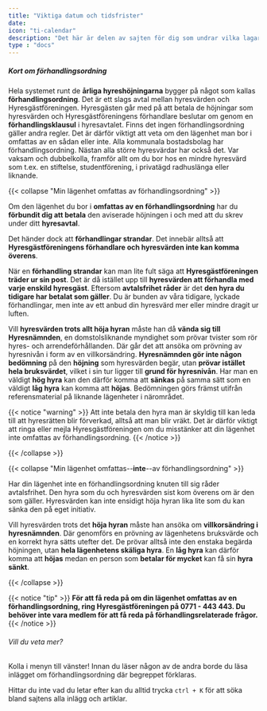 ```yaml
---
title: "Viktiga datum och tidsfrister"
date:
icon: "ti-calendar"
description: "Det här är delen av sajten för dig som undrar vilka lagar och regler som gäller när din hyra höjs."
type : "docs"
---
```

##### Kort om förhandlingsordning
Hela systemet runt de **årliga hyreshöjningarna** bygger på något som kallas **förhandlingsordning**. Det är ett slags avtal mellan hyresvärden och Hyresgästföreningen. Hyresgästen går med på att betala de höjningar som hyresvärden och Hyresgästföreningens förhandlare beslutar om genom en **förhandlingsklausul** i hyresavtalet. Finns det ingen förhandlingsordning gäller andra regler. Det är därför viktigt att veta om den lägenhet man bor i omfattas av en sådan eller inte. Alla kommunala bostadsbolag har förhandlingsordning. Nästan alla större hyresvärdar har också det. Var vaksam och dubbelkolla, framför allt om du bor hos en mindre hyresvärd som t.ex. en stiftelse, studentförening, i privatägd radhuslänga eller liknande.


{{< collapse "Min lägenhet omfattas av förhandlingsordning" >}}

Om den lägenhet du bor i **omfattas av en förhandlingsordning** har du **förbundit dig att betala** den aviserade höjningen i och med att du skrev under ditt **hyresavtal**.

Det händer dock att **förhandlingar strandar**. Det innebär alltså att **Hyresgästföreningens förhandlare och hyresvärden inte kan komma överens**.

När en **förhandling strandar** kan man lite fult säga att **Hyresgästföreningen träder ur sin post**. Det är då istället upp till **hyresvärden att förhandla med varje enskild hyresgäst**. Eftersom **avtalsfrihet råder** är det **den hyra du tidigare har betalat som gäller**. Du är bunden av våra tidigare, lyckade förhandlingar, men inte av ett anbud din hyresvärd mer eller mindre dragit ur luften.  

Vill **hyresvärden trots allt höja hyran** måste han då **vända sig till Hyresnämnden**, en domstolsliknande myndighet som prövar tvister som rör hyres- och arrendeförhållanden. Där går det att ansöka om prövning av hyresnivån i form av en villkorsändring. **Hyresnämnden gör inte någon bedömning** på den **höjning** som hyresvärden begär, utan **prövar istället hela bruksvärdet**, vilket i sin tur ligger till **grund för hyresnivån**. Har man en väldigt **hög hyra** kan den därför komma att **sänkas** på samma sätt som en väldigt **låg hyra** kan komma att **höjas**. Bedömningen görs främst utifrån referensmaterial på liknande lägenheter i närområdet.


{{< notice "warning" >}}
Att inte betala den hyra man är skyldig till kan leda till att hyresrätten blir förverkad, alltså att man blir vräkt. Det är därför viktigt att ringa eller mejla Hyresgästföreningen om du misstänker att din lägenhet inte omfattas av förhandlingsordning.
{{< /notice >}}


{{< /collapse >}}

{{< collapse "Min lägenhet omfattas--**inte**--av förhandlingsordning" >}}

Har din lägenhet inte en förhandlingsordning knuten till sig råder avtalsfrihet. Den hyra som du och hyresvärden sist kom överens om är den som gäller. Hyresvärden kan inte ensidigt höja hyran lika lite som du kan sänka den på eget initiativ.

Vill hyresvärden trots det **höja hyran** måste han ansöka om **villkorsändring i hyresnämnden**. Där genomförs en prövning av lägenhetens bruksvärde och en korrekt hyra sätts utefter det. De prövar alltså inte den enstaka begärda höjningen, utan **hela lägenhetens skäliga hyra**. En **låg hyra** kan därför komma att **höjas** medan en person som **betalar för mycket** kan få sin **hyra sänkt**.


{{< /collapse >}}

{{< notice "tip" >}}
**För att få reda på om din lägenhet omfattas av en förhandlingsordning, ring Hyresgästföreningen på 0771 - 443 443. Du behöver inte vara medlem för att få reda på förhandlingsrelaterade frågor.**
{{< /notice >}}



###### Vill du veta mer?
Kolla i menyn till vänster! Innan du läser någon av de andra borde du läsa inlägget om förhandlingsordning där begreppet förklaras.

Hittar du inte vad du letar efter kan du alltid trycka `ctrl + K` för att söka bland sajtens alla inlägg och artiklar.

